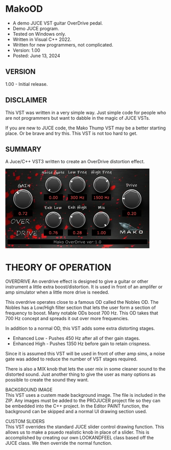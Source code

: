 # MakoOD
* A demo JUCE VST guitar OverDrive pedal.
* Demo JUCE program.
* Tested on Windows only.
* Written in Visual C++ 2022.
* Written for new programmers, not complicated.
* Version: 1.00
* Posted: June 13, 2024

VERSION
------------------------------------------------------------------
1.00 - Initial release.

DISCLAIMER
------------------------------------------------------------------  
This VST was written in a very simple way. Just simple code for
people who are not programmers but want to dabble in the magic of JUCE VSTs.

If you are new to JUCE code, the Mako Thump VST may be a better
starting place. Or be brave and try this. This VST is not too hard to get.
       
SUMMARY
------------------------------------------------------------------
A Juce/C++ VST3 written to create an OverDrive distortion effect. 

![Demo Image](docs/assets/makooddemo01.jpg)

# THEORY OF OPERATION<br />
OVERDRIVE
An overdrive effect is designed to give a guitar or other instrument a little extra boost/distortion.
It is used in front of an amplifer or amp simulator when a little more drive is needed.

This overdrive operates close to a famous OD called the Nobles OD. The Nobles has a Low/High filter section that lets
the user form a section of frequency to boost. Many notable ODs boost 700 Hz. This OD takes that 700 Hz concept and spreads
it out over more frequencies.

In addition to a normal OD, this VST adds some extra distorting stages.
* Enhanced Low - Pushes 450 Hz after all of ther gain stages.
* Enhanced High - Pushes 1350 Hz before gain to retain crispness.

Since it is assumed this VST will be used in front of other amp sims, a noise gate was added to reduce the number of VST stages required.

There is also a MIX knob that lets the user mix in some cleaner sound to the distorted sound. Just another thing to give the user as many
options as possible to create the sound they want.  

BACKGROUND IMAGE  
This VST uses a custem made background image. The file is included in the ZIP. Any images must be added to the PROJUCER project file so
they can be embedded into the C++ project. In the Editor PAINT function, the background can be skipped and a normal UI drawing section used.

CUSTOM SLIDERS  
This VST overrides the standard JUCE slider control drawing function. This allows us to make a psuedo realistic knob in place of a slider.
This is accomplished by creating our own LOOKANDFEEL class based off the JUCE class. We then override the normal function.




